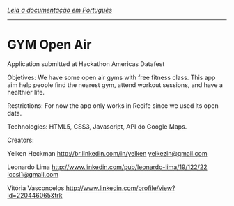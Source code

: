 *[Leia a documentação em Português](https://github.com/yelken/gymopenair/blob/master/README-pt.md)*

---

GYM Open Air
==========

Application submitted at Hackathon Americas Datafest

Objetives: We have some open air gyms with free fitness class. This app aim help people find the nearest gym, attend workout sessions, and have a healthier life. 

Restrictions: For now the app only works in Recife since we used its open data.

Technologies: HTML5, CSS3, Javascript, API do Google Maps.

Creators:

Yelken Heckman
http://br.linkedin.com/in/yelken
yelkezin@gmail.com

Leonardo Lima
http://www.linkedin.com/pub/leonardo-lima/19/122/22
lccsl1@gmail.com 

Vitória Vasconcelos
http://www.linkedin.com/profile/view?id=220446065&trk


